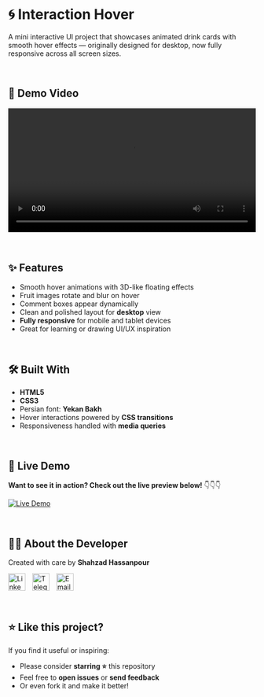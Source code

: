 # 🌀 Interaction Hover

A mini interactive UI project that showcases animated drink cards with smooth hover effects — originally designed for desktop, now fully responsive across all screen sizes.

&nbsp;

## 🎥 Demo Video

<video width="100%" height="auto" controls>
  <source src="https://raw.githubusercontent.com/Shahzadhpr/Interaction-Hover/main/assets/videos/demo-video.mp4" type="video/mp4" />
  Your browser does not support the video tag.
</video>

&nbsp;

## ✨ Features

- Smooth hover animations with 3D-like floating effects  
- Fruit images rotate and blur on hover  
- Comment boxes appear dynamically  
- Clean and polished layout for **desktop** view  
- **Fully responsive** for mobile and tablet devices  
- Great for learning or drawing UI/UX inspiration  

&nbsp;

## 🛠 Built With

- **HTML5**  
- **CSS3**  
- Persian font: **Yekan Bakh**  
- Hover interactions powered by **CSS transitions**  
- Responsiveness handled with **media queries**

&nbsp;

## 🔗 Live Demo

**Want to see it in action? Check out the live preview below!** 👇👇👇

[![Live Demo](https://img.shields.io/badge/Live%20Demo-Click%20Here-ff7a00?style=for-the-badge&logo=google-chrome&logoColor=white)](https://shahzadhpr.github.io/Interaction-Hover)

&nbsp;

## 🙋‍♂️ About the Developer

Created with care by **Shahzad Hassanpour**  

<div align="left">
  <a href="https://www.linkedin.com/in/hassanpourshahzad" target="_blank" style="display: inline-block; margin-right: 10px; vertical-align: middle;">
    <img src="https://upload.wikimedia.org/wikipedia/commons/c/ca/LinkedIn_logo_initials.png" height="35" width="35" alt="LinkedIn"/>
  </a>
  <a href="https://t.me/Shahzad_hpr" target="_blank" style="display: inline-block; margin-right: 10px; vertical-align: middle;">
    <img src="https://upload.wikimedia.org/wikipedia/commons/8/82/Telegram_logo.svg" height="35" width="35" alt="Telegram"/>
  </a>
  <a href="mailto:hprshahzad29@gmail.com" target="_blank" style="display: inline-block; margin-right: 10px; vertical-align: middle;">
    <img src="https://upload.wikimedia.org/wikipedia/commons/4/4e/Gmail_Icon.png" height="35" width="35" alt="Email"/>
  </a>
</div>

&nbsp;


## ⭐ Like this project?

If you find it useful or inspiring:

- Please consider **starring ⭐** this repository  
- Feel free to **open issues** or **send feedback**  
- Or even fork it and make it better!
